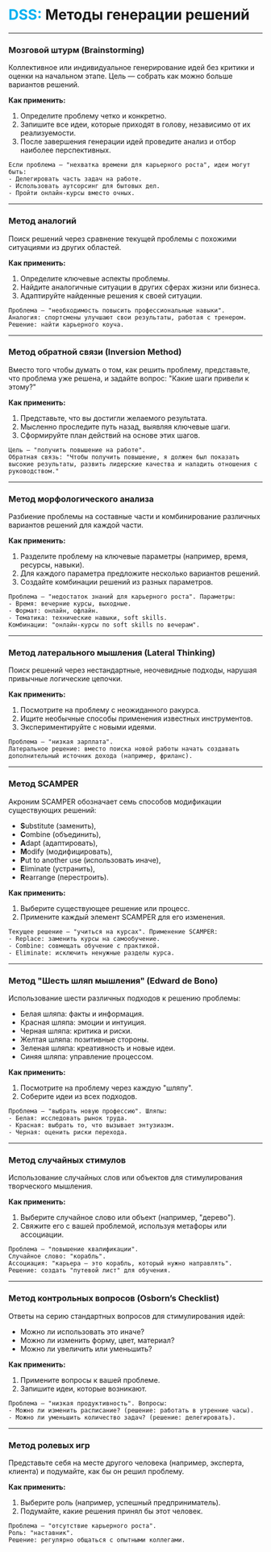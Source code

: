 
# <font color="#00b0f0">DSS:</font> Методы генерации решений

---
### **Мозговой штурм (Brainstorming)**
Коллективное или индивидуальное генерирование идей без критики и оценки на начальном этапе. Цель — собрать как можно больше вариантов решений.

**Как применить:**
1. Определите проблему четко и конкретно.
2. Запишите все идеи, которые приходят в голову, независимо от их реализуемости.
3. После завершения генерации идей проведите анализ и отбор наиболее перспективных.

```
Если проблема — "нехватка времени для карьерного роста", идеи могут быть:
- Делегировать часть задач на работе.
- Использовать аутсорсинг для бытовых дел.
- Пройти онлайн-курсы вместо очных.
```

---
### **Метод аналогий**
Поиск решений через сравнение текущей проблемы с похожими ситуациями из других областей.

**Как применить:**
1. Определите ключевые аспекты проблемы.
2. Найдите аналогичные ситуации в других сферах жизни или бизнеса.
3. Адаптируйте найденные решения к своей ситуации.

```
Проблема — "необходимость повысить профессиональные навыки". 
Аналогия: спортсмены улучшают свои результаты, работая с тренером. 
Решение: найти карьерного коуча.
```

---
### **Метод обратной связи (Inversion Method)**
Вместо того чтобы думать о том, как решить проблему, представьте, что проблема уже решена, и задайте вопрос: "Какие шаги привели к этому?"

**Как применить:**
1. Представьте, что вы достигли желаемого результата.
2. Мысленно проследите путь назад, выявляя ключевые шаги.
3. Сформируйте план действий на основе этих шагов.

```
Цель — "получить повышение на работе". 
Обратная связь: "Чтобы получить повышение, я должен был показать высокие результаты, развить лидерские качества и наладить отношения с руководством."
```

---
### **Метод морфологического анализа**
Разбиение проблемы на составные части и комбинирование различных вариантов решений для каждой части.

**Как применить:**
1. Разделите проблему на ключевые параметры (например, время, ресурсы, навыки).
2. Для каждого параметра предложите несколько вариантов решений.
3. Создайте комбинации решений из разных параметров.

```
Проблема — "недостаток знаний для карьерного роста". Параметры:
- Время: вечерние курсы, выходные.
- Формат: онлайн, офлайн.
- Тематика: технические навыки, soft skills.
Комбинации: "онлайн-курсы по soft skills по вечерам".
```

---
### **Метод латерального мышления (Lateral Thinking)**
Поиск решений через нестандартные, неочевидные подходы, нарушая привычные логические цепочки.

**Как применить:**
1. Посмотрите на проблему с неожиданного ракурса.
2. Ищите необычные способы применения известных инструментов.
3. Экспериментируйте с новыми идеями.

```
Проблема — "низкая зарплата". 
Латеральное решение: вместо поиска новой работы начать создавать дополнительный источник дохода (например, фриланс).
```

---
### **Метод SCAMPER**
Акроним SCAMPER обозначает семь способов модификации существующих решений:
- **S**ubstitute (заменить),
- **C**ombine (объединить),
- **A**dapt (адаптировать),
- **M**odify (модифицировать),
- **P**ut to another use (использовать иначе),
- **E**liminate (устранить),
- **R**earrange (перестроить).

**Как применить:**
1. Выберите существующее решение или процесс.
2. Примените каждый элемент SCAMPER для его изменения.

```
Текущее решение — "учиться на курсах". Применение SCAMPER:
- Replace: заменить курсы на самообучение.
- Combine: совмещать обучение с практикой.
- Eliminate: исключить ненужные разделы курса.
```

---
### **Метод "Шесть шляп мышления" (Edward de Bono)**
Использование шести различных подходов к решению проблемы:
- Белая шляпа: факты и информация.
- Красная шляпа: эмоции и интуиция.
- Черная шляпа: критика и риски.
- Желтая шляпа: позитивные стороны.
- Зеленая шляпа: креативность и новые идеи.
- Синяя шляпа: управление процессом.

**Как применить:**
1. Посмотрите на проблему через каждую "шляпу".
2. Соберите идеи из всех подходов.

```
Проблема — "выбрать новую профессию". Шляпы:
- Белая: исследовать рынок труда.
- Красная: выбрать то, что вызывает энтузиазм.
- Черная: оценить риски перехода.
```

---
### **Метод случайных стимулов**
Использование случайных слов или объектов для стимулирования творческого мышления.

**Как применить:**
1. Выберите случайное слово или объект (например, "дерево").
2. Свяжите его с вашей проблемой, используя метафоры или ассоциации.

```
Проблема — "повышение квалификации". 
Случайное слово: "корабль". 
Ассоциация: "карьера — это корабль, который нужно направлять". 
Решение: создать "путевой лист" для обучения.
```

---
### **Метод контрольных вопросов (Osborn’s Checklist)**
Ответы на серию стандартных вопросов для стимулирования идей:
- Можно ли использовать это иначе?
- Можно ли изменить форму, цвет, материал?
- Можно ли увеличить или уменьшить?

**Как применить:**
1. Примените вопросы к вашей проблеме.
2. Запишите идеи, которые возникают.

```
Проблема — "низкая продуктивность". Вопросы:
- Можно ли изменить расписание? (решение: работать в утренние часы).
- Можно ли уменьшить количество задач? (решение: делегировать).
```

---
### **Метод ролевых игр**
Представьте себя на месте другого человека (например, эксперта, клиента) и подумайте, как бы он решил проблему.

**Как применить:**
1. Выберите роль (например, успешный предприниматель).
2. Подумайте, какие решения принял бы этот человек.

```
Проблема — "отсутствие карьерного роста". 
Роль: "наставник". 
Решение: регулярно общаться с опытными коллегами.
```